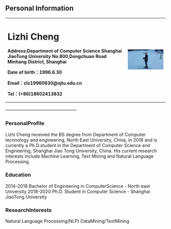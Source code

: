 ## Personal Information
<table border="0">
  <tr>
    <td width="75%">
      <h1>Lizhi Cheng</h1>
      <p><b>Address:Department of Computer Science Shanghai JiaoTong University No.800,Dongchuan Road Minhang District, Shanghai </b></p>
      <p><b>Date of birth：1996.6.30</b></p>
      <p><b>Email：clz19960630@sjtu.edu.cn</b></p>
      <p><b>Tel：(+86)18602413832 </b></p>
    </td>
    <td width="25%">
      <img src="/20141214_152338.jpg" width="100%">
    </td>
  </tr>
</table>
————————————————

### PersonalProﬁle
Lizhi Cheng received the BS degree from Department of Computer tecnnology and engineering, North East University, China, in 2018 and is currently a Ph.D.student in the Department of Computer Science and Engineering, Shanghai Jiao Tong University, China. His current research interests include Machine Learning, Text Mining and Natural Language Processing.

### Education
2014-2018 Bachelor of Engineering in ComputerScience - North east University
2018-2020 Ph.D. Student in Computer Science - Shanghai JiaoTong University

### ResearchInterests 
Natural Language Processing(NLP) 
DataMining/TextMining 
